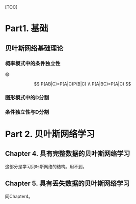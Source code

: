[TOC]



# Part1. 基础

## 贝叶斯网络基础理论

### 概率模式中的条件独立性

 :smile:

$$
P(AB|C)=P(A|C)P(B|C) \\
P(A|BC)=P(A|C)
$$


### 图形模式中的D分割



### 条件独立性与D分割



# Part 2. 贝叶斯网络学习

## Chapter 4. 具有完整数据的贝叶斯网络学习

这部分是学习贝叶斯网络的结构。用不到。

## Chapter 5. 具有丢失数据的贝叶斯网络学习

 同Chapter4。

